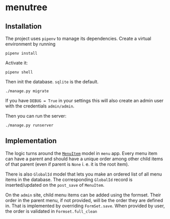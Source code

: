menutree
=====

Installation
------

The project uses `pipenv` to manage its dependencies. Create a virtual environment by running

```
pipenv install
```

Activate it:

```
pipenv shell
```

Then init the database. `sqlite` is the default.

```
./manage.py migrate
```

If you have `DEBUG = True` in your settings this will also create an admin user with
the credentials `admin/admin`.

Then you can run the server:

```
./manage.py runserver
```

Implementation
------

The logic turns around the [`MenuItem`](https://github.com/abetkin/menutree/blob/master/menu/models.py#L9) model in `menu` app.
Every menu item can have a parent and should have a unique order
among other child items of that parent (even if parent is `None` i. e. it is the root item).

There is also `GlobalId` model that lets you make an ordered list of all menu items in the database. The corresponding `GlobalId` record is inserted/updated on the `post_save` of `MenuItem`.

On the `admin` site, child menu items can be added using the formset. Their order in the parent menu,
if not provided, will be the order they are defined in.
That is implemented by overriding `FormSet.save`. When provided by user, the order is validated in `Formset.full_clean`